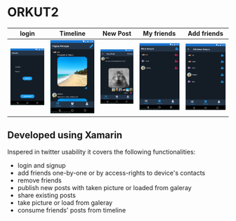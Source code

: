 # ORKUT2
|login|Timeline|New Post|My friends|Add friends|
|-----|-----|-----|-----|-----|
|![Login](sc_login.png?raw=true "Login")|![Timeline](sc_timeline.png?raw=true "Timeline")|![New Post](sc_newpost.png?raw=true "New Post")|![My friends](sc_myfriends.png?raw=true "My friends")|![Add friends](sc_addfriends.png?raw=true "Add friends")|

## Developed using Xamarin

Inspered in twitter usability it covers the following functionalities:

* login and signup
* add friends one-by-one or by access-rights to device's contacts
* remove friends
* publish new posts with taken picture or loaded from galeray
* share existing posts
* take picture or load from galeray
* consume friends' posts from timeline
